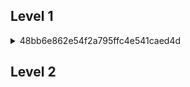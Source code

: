 ## Level 1 

<details>
<summary> 48bb6e862e54f2a795ffc4e541caed4d </summary>

Using hashes.com, we can easily identify this hash as md5.

![image](https://user-images.githubusercontent.com/66912443/186163631-efee5c33-ded1-4b38-9ed9-c4f511a42471.png)

</details>


## Level 2

